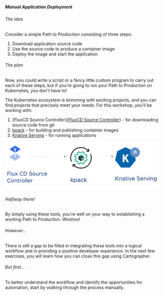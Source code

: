 ##### Manual Application Deployment

###### The idea

Consider a simple Path to Production consisting of three steps:
1. Download application source code
2. Use the source code to produce a container image
3. Deploy the image and start the application

###### The plan

Now, you could write a script or a fancy little custom program to carry out each of these steps, but if you're going to run your Path to Production on Kubernetes, you don't have to!

The Kubernetes ecosystem is brimming with exciting projects, and you can find projects that precisely meet your needs.
For this workshop, you'll be working with:
1. [FluxCD Source Controller]([FluxCD Source Controller](https://fluxcd.io/docs/components/source)) - for downloading source code from git
2. [kpack](https://buildpacks.io/docs/tools/kpack) - for building and publishing container images
3. [Knative Serving](https://knative.dev/docs/serving) - for running applications

![img.png](images/manual.png)

###### Halfway there!
By simply using these tools, you're well on your way to establishing a working Path to Production. Woohoo!

###### However...
There is still a gap to be filled in integrating these tools into a logical workflow and in providing a positive developer experience.
In the next few exercises, you will learn how you can close this gap using Cartographer.

###### But first...
To better understand the workflow and identify the opportunities for automation, start by walking through the process manually.
